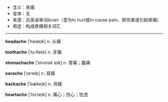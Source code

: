 - <span class="definition">含义：疼痛</span>
- <span class="definition">变体：无</span>
- <span class="definition">来源：古英语单词ācian（意为to hurt或to cause pain，即伤害或引起疼痛）</span>
- <span class="definition">用途：构成疼痛相关词汇</span>

---

<span class="vocabulary">**headache**</span> [ˈhedeɪk] n. 头痛

<span class="vocabulary">**toothache**</span> [ˈtuːθeɪk] n. 牙痛

<span class="vocabulary">**stomachache**</span> [ˈstʌmək eɪk] n. 胃痛；腹痛

<span class="vocabulary">**earache**</span> [ˈɪəreɪk] n. 耳痛

<span class="vocabulary">**backache**</span> [ˈbækeɪk] n. 背痛

<span class="vocabulary">**heartache**</span> [ˈhɑːteɪk] n. 痛心；伤心；忧虑
